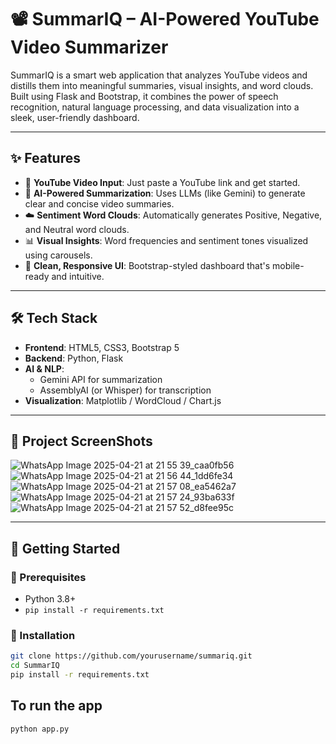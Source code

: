 # 📽️ SummarIQ – AI-Powered YouTube Video Summarizer

SummarIQ is a smart web application that analyzes YouTube videos and distills them into meaningful summaries, visual insights, and word clouds. Built using Flask and Bootstrap, it combines the power of speech recognition, natural language processing, and data visualization into a sleek, user-friendly dashboard.

---

## ✨ Features

- 🔗 **YouTube Video Input**: Just paste a YouTube link and get started.
- 🧠 **AI-Powered Summarization**: Uses LLMs (like Gemini) to generate clear and concise video summaries.
- ☁️ **Sentiment Word Clouds**: Automatically generates Positive, Negative, and Neutral word clouds.
- 📊 **Visual Insights**: Word frequencies and sentiment tones visualized using carousels.
- 🧾 **Clean, Responsive UI**: Bootstrap-styled dashboard that's mobile-ready and intuitive.

---

## 🛠️ Tech Stack

- **Frontend**: HTML5, CSS3, Bootstrap 5
- **Backend**: Python, Flask
- **AI & NLP**:
  - Gemini API for summarization
  - AssemblyAI (or Whisper) for transcription
- **Visualization**: Matplotlib / WordCloud / Chart.js

---

## 📸 Project ScreenShots

![WhatsApp Image 2025-04-21 at 21 55 39_caa0fb56](https://github.com/user-attachments/assets/a1b74bce-18b9-4340-ba2d-7dc508802057)
![WhatsApp Image 2025-04-21 at 21 56 44_1dd6fe34](https://github.com/user-attachments/assets/ba0ebf4f-55b3-45ce-8502-dc3f7395b5d5)
![WhatsApp Image 2025-04-21 at 21 57 08_ea5462a7](https://github.com/user-attachments/assets/be5903eb-dc3e-45c4-8088-5c674f356f55)
![WhatsApp Image 2025-04-21 at 21 57 24_93ba633f](https://github.com/user-attachments/assets/def4df64-f3e2-4851-91df-33d8a07035c8)
![WhatsApp Image 2025-04-21 at 21 57 52_d8fee95c](https://github.com/user-attachments/assets/d889dadb-205a-46c3-b615-c6e7da562278)


---

## 🚀 Getting Started

### 🔧 Prerequisites

- Python 3.8+
- `pip install -r requirements.txt`

### 🧪 Installation

```bash
git clone https://github.com/yourusername/summariq.git
cd SummarIQ
pip install -r requirements.txt
```

## To run the app
    python app.py
